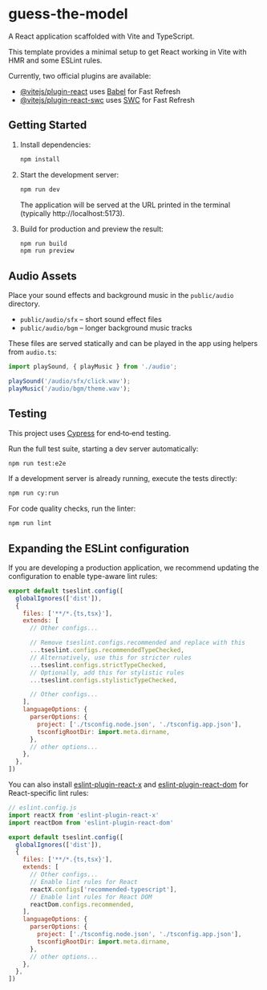 # guess-the-model

A React application scaffolded with Vite and TypeScript.

This template provides a minimal setup to get React working in Vite with HMR and some ESLint rules.

Currently, two official plugins are available:

- [@vitejs/plugin-react](https://github.com/vitejs/vite-plugin-react/blob/main/packages/plugin-react) uses [Babel](https://babeljs.io/) for Fast Refresh
- [@vitejs/plugin-react-swc](https://github.com/vitejs/vite-plugin-react/blob/main/packages/plugin-react-swc) uses [SWC](https://swc.rs/) for Fast Refresh

## Getting Started

1. Install dependencies:

   ```bash
   npm install
   ```

2. Start the development server:

   ```bash
   npm run dev
   ```

   The application will be served at the URL printed in the terminal (typically http://localhost:5173).

3. Build for production and preview the result:

   ```bash
   npm run build
   npm run preview
   ```

## Audio Assets

Place your sound effects and background music in the `public/audio` directory.

- `public/audio/sfx` – short sound effect files
- `public/audio/bgm` – longer background music tracks

These files are served statically and can be played in the app using helpers from `audio.ts`:

```ts
import playSound, { playMusic } from './audio';

playSound('/audio/sfx/click.wav');
playMusic('/audio/bgm/theme.wav');
```

## Testing

This project uses [Cypress](https://www.cypress.io/) for end‑to‑end testing.

Run the full test suite, starting a dev server automatically:

```bash
npm run test:e2e
```

If a development server is already running, execute the tests directly:

```bash
npm run cy:run
```

For code quality checks, run the linter:

```bash
npm run lint
```

## Expanding the ESLint configuration

If you are developing a production application, we recommend updating the configuration to enable type-aware lint rules:

```js
export default tseslint.config([
  globalIgnores(['dist']),
  {
    files: ['**/*.{ts,tsx}'],
    extends: [
      // Other configs...

      // Remove tseslint.configs.recommended and replace with this
      ...tseslint.configs.recommendedTypeChecked,
      // Alternatively, use this for stricter rules
      ...tseslint.configs.strictTypeChecked,
      // Optionally, add this for stylistic rules
      ...tseslint.configs.stylisticTypeChecked,

      // Other configs...
    ],
    languageOptions: {
      parserOptions: {
        project: ['./tsconfig.node.json', './tsconfig.app.json'],
        tsconfigRootDir: import.meta.dirname,
      },
      // other options...
    },
  },
])
```

You can also install [eslint-plugin-react-x](https://github.com/Rel1cx/eslint-react/tree/main/packages/plugins/eslint-plugin-react-x) and [eslint-plugin-react-dom](https://github.com/Rel1cx/eslint-react/tree/main/packages/plugins/eslint-plugin-react-dom) for React-specific lint rules:

```js
// eslint.config.js
import reactX from 'eslint-plugin-react-x'
import reactDom from 'eslint-plugin-react-dom'

export default tseslint.config([
  globalIgnores(['dist']),
  {
    files: ['**/*.{ts,tsx}'],
    extends: [
      // Other configs...
      // Enable lint rules for React
      reactX.configs['recommended-typescript'],
      // Enable lint rules for React DOM
      reactDom.configs.recommended,
    ],
    languageOptions: {
      parserOptions: {
        project: ['./tsconfig.node.json', './tsconfig.app.json'],
        tsconfigRootDir: import.meta.dirname,
      },
      // other options...
    },
  },
])
```
